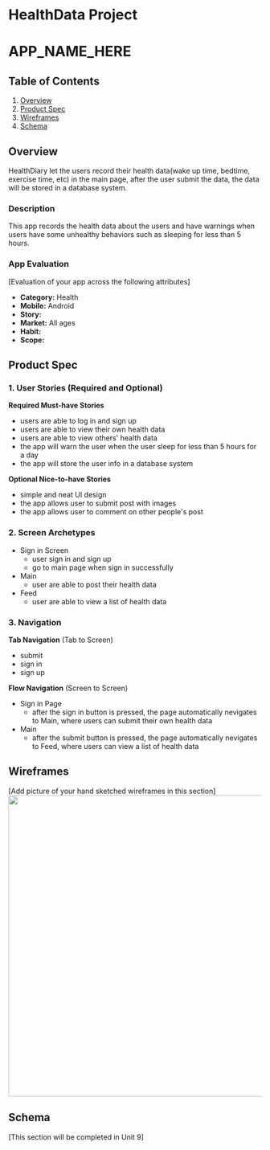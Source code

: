 HealthData Project 
===

# APP_NAME_HERE

## Table of Contents
1. [Overview](#Overview)
1. [Product Spec](#Product-Spec)
1. [Wireframes](#Wireframes)
2. [Schema](#Schema)

## Overview
HealthDiary let the users record their health data(wake up time, bedtime, exercise time, etc) in the main page, after the user submit the data, the data will be stored in a database system.

### Description
This app records the health data about the users and have warnings when users have some unhealthy behaviors such as sleeping for less than 5 hours.

### App Evaluation
[Evaluation of your app across the following attributes]
- **Category:** Health
- **Mobile:** Android
- **Story:** 
- **Market:** All ages
- **Habit:** 
- **Scope:** 

## Product Spec

### 1. User Stories (Required and Optional)

**Required Must-have Stories**

* users are able to log in and sign up
* users are able to view their own health data
* users are able to view others' health data
* the app will warn the user when the user sleep for less than 5 hours for a day
* the app will store the user info in a database system

**Optional Nice-to-have Stories**

* simple and neat UI design
* the app allows user to submit post with images
* the app allows user to comment on other people's post

### 2. Screen Archetypes

* Sign in Screen
   * user sign in and sign up
   * go to main page when sign in successfully
* Main
   * user are able to post their health data
* Feed
   * user are able to view a list of health data

### 3. Navigation

**Tab Navigation** (Tab to Screen)

* submit
* sign in
* sign up

**Flow Navigation** (Screen to Screen)

* Sign in Page
   * after the sign in button is pressed, the page automatically nevigates to Main, where users can submit their own health data
* Main
   * after the submit button is pressed, the page automatically nevigates to Feed, where users can view a list of health data

## Wireframes
[Add picture of your hand sketched wireframes in this section]
<img src="YOUR_WIREFRAME_IMAGE_URL" width=600>

## Schema 
[This section will be completed in Unit 9]


